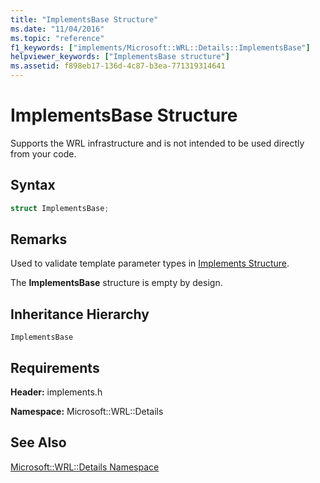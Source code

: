 ```yaml
---
title: "ImplementsBase Structure"
ms.date: "11/04/2016"
ms.topic: "reference"
f1_keywords: ["implements/Microsoft::WRL::Details::ImplementsBase"]
helpviewer_keywords: ["ImplementsBase structure"]
ms.assetid: f898eb17-136d-4c87-b3ea-771319314641
---
```

# ImplementsBase Structure

Supports the WRL infrastructure and is not intended to be used directly from your code.

## Syntax

```cpp
struct ImplementsBase;
```

## Remarks

Used to validate template parameter types in [Implements Structure](implements-structure.md).

The **ImplementsBase** structure is empty by design.

## Inheritance Hierarchy

`ImplementsBase`

## Requirements

**Header:** implements.h

**Namespace:** Microsoft::WRL::Details

## See Also

[Microsoft::WRL::Details Namespace](microsoft-wrl-details-namespace.md)